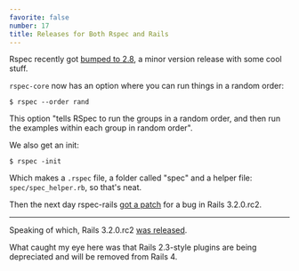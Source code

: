 ```yaml
---
favorite: false
number: 17
title: Releases for Both Rspec and Rails
---
```


Rspec recently got [bumped to 2.8](/rotten.html#9), a minor version release with
some cool stuff.

`rspec-core` now has an option where you can run things in a random order:

```
$ rspec --order rand
```

This option "tells RSpec to run the groups in a random order, and then run the
examples within each group in random order".

We also get an init:

```
$ rspec -init
```

Which makes a `.rspec` file, a folder called "spec" and a helper file:
`spec/spec_helper.rb`, so that's neat.

Then the next day rspec-rails [got a patch](/rotten.html#10) for a bug in Rails
3.2.0.rc2.

---

Speaking of which, Rails 3.2.0.rc2 [was released][rails].

What caught my eye here was that Rails 2.3-style plugins are being depreciated
and will be removed from Rails 4.

[rails]: http://weblog.rubyonrails.org/2012/1/4/rails-3-2-0-rc2-has-been-released
